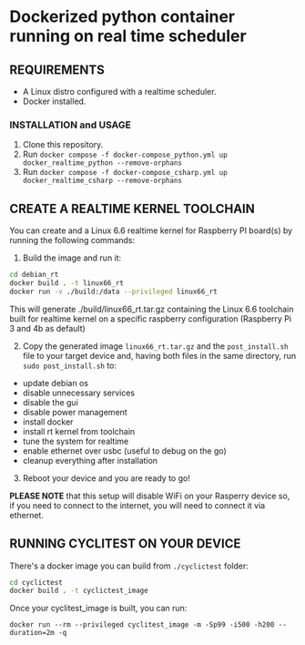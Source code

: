 # Dockerized python container running on real time scheduler

## REQUIREMENTS

- A Linux distro configured with a realtime scheduler.
- Docker installed.

### INSTALLATION and USAGE

1. Clone this repository.
2. Run `docker compose -f docker-compose_python.yml up docker_realtime_python --remove-orphans`
3. Run `docker compose -f docker-compose_csharp.yml up docker_realtime_csharp --remove-orphans`



## CREATE A REALTIME KERNEL TOOLCHAIN

You can create and a Linux 6.6 realtime kernel for Raspberry PI board(s) by running the following commands:
 
1. Build the image and run it:
```bash
cd debian_rt
docker build . -t linux66_rt
docker run -v ./build:/data --privileged linux66_rt
``` 

This will generate ./build/linux66_rt.tar.gz containing the Linux 6.6 toolchain built for realtime kernel on a specific raspberry configuration (Raspberry Pi 3 and 4b as default)

2. Copy the generated image `linux66_rt.tar.gz` and the `post_install.sh` file to your target device and, having both files in the same directory, run `sudo post_install.sh` to:

- update debian os
- disable unnecessary services
- disable the gui
- disable power management
- install docker
- install rt kernel from toolchain
- tune the system for realtime
- enable ethernet over usbc (useful to debug on the go)
- cleanup everything after installation

3. Reboot your device and you are ready to go!

**PLEASE NOTE** that this setup will disable WiFi on your Rasperry device so, if you need to connect to the internet, you will need to connect it via ethernet.

## RUNNING CYCLITEST ON YOUR DEVICE

There's a docker image you can build from `./cyclictest` folder:

```bash
cd cyclictest
docker build . -t cyclictest_image
```

Once your cyclitest_image is built, you can run:

```
docker run --rm --privileged cyclitest_image -m -Sp99 -i500 -h200 --duration=2m -q
``` 
